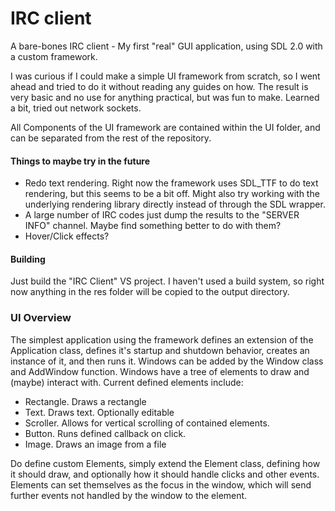 # IRC client
 A bare-bones IRC client - My first "real" GUI application, using SDL 2.0 with a custom framework.

I was curious if I could make a simple UI framework from scratch, so I went ahead and tried to do it without reading any guides on how. The result is very basic and no use for anything practical, but was fun to make. Learned a bit, tried out network sockets.

All Components of the UI framework are contained within the UI folder, and can be separated from the rest of the repository. 

#### Things to maybe try in the future

- Redo text rendering. Right now the framework uses SDL_TTF to do text rendering, but this seems to be a bit off. Might also try working with the underlying rendering library directly instead of through the SDL wrapper. 
- A large number of IRC codes just dump the results to the "SERVER INFO" channel. Maybe find something better to do with them?
- Hover/Click effects?

#### Building


Just build the "IRC Client" VS project. I haven't used a build system, so right now anything in the res folder will be copied to the output directory. 

### UI Overview

The simplest application using the framework defines an extension of the Application class, defines it's startup and shutdown behavior, creates an instance of it, and then runs it. Windows can be added by the Window class and AddWindow function. Windows have a tree of elements to draw and (maybe) interact with. Current defined elements include:

- Rectangle. Draws a rectangle
- Text. Draws text. Optionally editable
- Scroller. Allows for vertical scrolling of contained elements.
- Button. Runs defined callback on click. 
- Image. Draws an image from a file

Do define custom Elements, simply extend the Element class, defining how it should draw, and optionally how it should handle clicks and other events. Elements can set themselves as the focus in the window, which will send further events not handled by the window to the element. 

